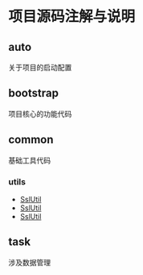 # 项目源码注解与说明



## auto

关于项目的启动配置

## bootstrap

项目核心的功能代码

## common

基础工具代码

### utils

- [SslUtil](common/util/SslUtil.md)
- [SslUtil](common/util/SnowflakeIdWorker.md)
- [SslUtil](common/util/TokenGenerator.md)

## task

涉及数据管理